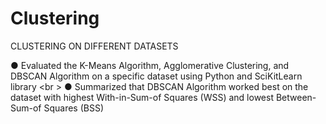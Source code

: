 # Clustering
CLUSTERING ON DIFFERENT DATASETS

● Evaluated the K-Means Algorithm, Agglomerative Clustering, and DBSCAN Algorithm on a specific dataset using Python
and SciKitLearn library <br \>
● Summarized that DBSCAN Algorithm worked best on the dataset with highest With-in-Sum-of Squares (WSS) and lowest
Between-Sum-of Squares (BSS)
